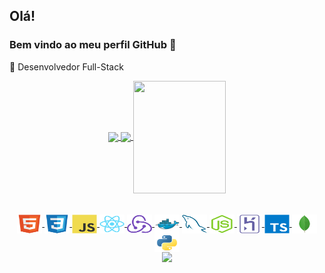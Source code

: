## Olá! 
### Bem vindo ao meu perfil GitHub 👋

🔭 Desenvolvedor Full-Stack </br>


<div align="center">
  <a href="https://github.com/p4n1k0">
  <img align="center" height="180em"   align="center" src="https://github-readme-stats.vercel.app/api?username=p4n1k0&show_icons=true&theme=react&include_all_commits=true&count_private=true"/>
  <img align="center" height="180em"  align="center" src="https://github-readme-stats.vercel.app/api/top-langs/?username=p4n1k0&layout=compact&langs_count=7&theme=react" />

  <img align="center" width="148" height="180" src="https://media1.tenor.com/images/68e8337fb4eb7e40645d832c64762a8b/tenor.gif?itemid=19443613">
</div>
 <br>
<div  align="center"> 
  <div style="display: inline_block"><br>  
  <img align="center" alt="HTML" height="30" width="40" src="https://raw.githubusercontent.com/devicons/devicon/master/icons/html5/html5-original.svg">
  <img align="center" alt="CSS" height="30" width="40" src="https://raw.githubusercontent.com/devicons/devicon/master/icons/css3/css3-original.svg">
  <img align="center" alt="JavaScript" height="30" width="40" src="https://raw.githubusercontent.com/devicons/devicon/master/icons/javascript/javascript-original.svg">
  <img align="center" alt="React" height="30" width="40" src="https://raw.githubusercontent.com/devicons/devicon/master/icons/react/react-original.svg">
  <img align="center" alt="Redux" height="30" width="40" src="https://raw.githubusercontent.com/devicons/devicon/master/icons/redux/redux-original.svg">
  <img align="center" alt="Docker" height="30" width="40" src="https://raw.githubusercontent.com/devicons/devicon/master/icons/docker/docker-original.svg">
  <img align="center" alt="MySQL" height="30" width="40" src="https://raw.githubusercontent.com/devicons/devicon/master/icons/mysql/mysql-original.svg">
  <img align="center" alt="Node" height="30" width="40" src="https://raw.githubusercontent.com/devicons/devicon/master/icons/nodejs/nodejs-original.svg">
  <img align="center" alt="Heroku" height="30" width="40" src="https://raw.githubusercontent.com/devicons/devicon/master/icons/heroku/heroku-original.svg">
  <img align="center" alt="TypeScript" height="30" width="40" src="https://raw.githubusercontent.com/devicons/devicon/master/icons/typescript/typescript-original.svg">
  <img align="center" alt="MongoDB" height="30" width="40" src="https://github.com/devicons/devicon/blob/master/icons/mongodb/mongodb-original.svg"> 
  <img align="center" alt="Python" height="30" width="40" src="https://github.com/devicons/devicon/blob/master/icons/python/python-original.svg"> 
</div>

  <div>
  <a href="https://www.linkedin.com/in/gabriel-tarick/" target="_blank">
    <img src="https://img.shields.io/badge/-LinkedIn-%230077B5?style=for-the-badge&logo=linkedin&logoColor=white">
  </a>
</div>
  
 
</div>
